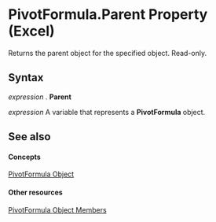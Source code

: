
# PivotFormula.Parent Property (Excel)

Returns the parent object for the specified object. Read-only.


## Syntax

 _expression_ . **Parent**

 _expression_ A variable that represents a **PivotFormula** object.


## See also


#### Concepts


[PivotFormula Object](2955dad6-d686-1a83-ab56-76a00272c7e2.md)
#### Other resources


[PivotFormula Object Members](8cd6a78c-0b06-353c-8a74-83996eed80b2.md)
